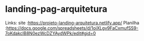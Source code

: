 # landing-pag-arquitetura
Links:
site     :https://projeto-landing-arquitetura.netlify.app/
Planilha :https://docs.google.com/spreadsheets/d/1oiXLgv9FaCxmufSS9-7oKdakcIB8N0ezWcDZYAydWPk/edit#gid=0
